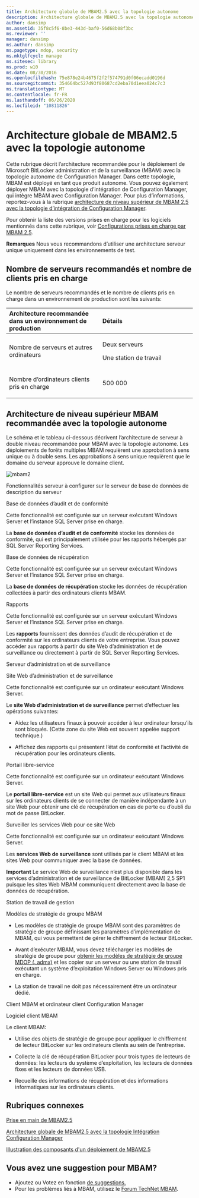 ```yaml
---
title: Architecture globale de MBAM2.5 avec la topologie autonome
description: Architecture globale de MBAM2.5 avec la topologie autonome
author: dansimp
ms.assetid: 35f8c5f6-8be3-443d-baf0-56d68b08f3bc
ms.reviewer: ''
manager: dansimp
ms.author: dansimp
ms.pagetype: mdop, security
ms.mktglfcycl: manage
ms.sitesec: library
ms.prod: w10
ms.date: 08/30/2016
ms.openlocfilehash: 75e878e24b4675f2f2f574791d0f06ecadd0196d
ms.sourcegitcommit: 354664bc527d93f80687cd2eba70d1eea024c7c3
ms.translationtype: MT
ms.contentlocale: fr-FR
ms.lasthandoff: 06/26/2020
ms.locfileid: "10811826"
---
```

# Architecture globale de MBAM2.5 avec la topologie autonome


Cette rubrique décrit l’architecture recommandée pour le déploiement de Microsoft BitLocker administration et de la surveillance (MBAM) avec la topologie autonome de Configuration Manager. Dans cette topologie, MBAM est déployé en tant que produit autonome. Vous pouvez également déployer MBAM avec la topologie d’intégration de Configuration Manager, qui intègre MBAM avec Configuration Manager. Pour plus d’informations, reportez-vous à la rubrique [architecture de niveau supérieur de MBAM 2,5 avec la topologie d’intégration de Configuration Manager](high-level-architecture-of-mbam-25-with-configuration-manager-integration-topology.md).

Pour obtenir la liste des versions prises en charge pour les logiciels mentionnés dans cette rubrique, voir [Configurations prises en charge par MBAM 2,5](mbam-25-supported-configurations.md).

**Remarques**  Nous vous recommandons d’utiliser une architecture serveur unique uniquement dans les environnements de test.

 

## Nombre de serveurs recommandés et nombre de clients pris en charge


Le nombre de serveurs recommandés et le nombre de clients pris en charge dans un environnement de production sont les suivants:

<table>
<colgroup>
<col width="50%" />
<col width="50%" />
</colgroup>
<thead>
<tr class="header">
<th align="left">Architecture recommandée dans un environnement de production</th>
<th align="left">Détails</th>
</tr>
</thead>
<tbody>
<tr class="odd">
<td align="left"><p>Nombre de serveurs et autres ordinateurs</p></td>
<td align="left"><p>Deux serveurs</p>
<p>Une station de travail</p></td>
</tr>
<tr class="even">
<td align="left"><p>Nombre d’ordinateurs clients pris en charge</p></td>
<td align="left"><p>500 000</p></td>
</tr>
</tbody>
</table>

 

## Architecture de niveau supérieur MBAM recommandée avec la topologie autonome


Le schéma et le tableau ci-dessous décrivent l’architecture de serveur à double niveau recommandée pour MBAM avec la topologie autonome. Les déploiements de forêts multiples MBAM requièrent une approbation à sens unique ou à double sens. Les approbations à sens unique requièrent que le domaine du serveur approuve le domaine client.

![mbam2](images/mbam2-5-2servers.png)

Fonctionnalités serveur à configurer sur le serveur de base de données de description du serveur

Base de données d’audit et de conformité

Cette fonctionnalité est configurée sur un serveur exécutant Windows Server et l’instance SQL Server prise en charge.

La **base de données d’audit et de conformité** stocke les données de conformité, qui est principalement utilisée pour les rapports hébergés par SQL Server Reporting Services.

Base de données de récupération

Cette fonctionnalité est configurée sur un serveur exécutant Windows Server et l’instance SQL Server prise en charge.

La **base de données de récupération** stocke les données de récupération collectées à partir des ordinateurs clients MBAM.

Rapports

Cette fonctionnalité est configurée sur un serveur exécutant Windows Server et l’instance SQL Server prise en charge.

Les **rapports** fournissent des données d’audit de récupération et de conformité sur les ordinateurs clients de votre entreprise. Vous pouvez accéder aux rapports à partir du site Web d’administration et de surveillance ou directement à partir de SQL Server Reporting Services.

Serveur d’administration et de surveillance

Site Web d’administration et de surveillance

Cette fonctionnalité est configurée sur un ordinateur exécutant Windows Server.

Le **site Web d’administration et de surveillance** permet d’effectuer les opérations suivantes:

-   Aidez les utilisateurs finaux à pouvoir accéder à leur ordinateur lorsqu’ils sont bloqués. (Cette zone du site Web est souvent appelée support technique.)

-   Affichez des rapports qui présentent l’état de conformité et l’activité de récupération pour les ordinateurs clients.

Portail libre-service

Cette fonctionnalité est configurée sur un ordinateur exécutant Windows Server.

Le **portail libre-service** est un site Web qui permet aux utilisateurs finaux sur les ordinateurs clients de se connecter de manière indépendante à un site Web pour obtenir une clé de récupération en cas de perte ou d’oubli du mot de passe BitLocker.

Surveiller les services Web pour ce site Web

Cette fonctionnalité est configurée sur un ordinateur exécutant Windows Server.

Les **services Web de surveillance** sont utilisés par le client MBAM et les sites Web pour communiquer avec la base de données.

**Important**  Le service Web de surveillance n’est plus disponible dans les services d’administration et de surveillance de BitLocker (MBAM) 2,5 SP1 puisque les sites Web MBAM communiquent directement avec la base de données de récupération.

 

Station de travail de gestion

Modèles de stratégie de groupe MBAM

-   Les modèles de stratégie de groupe MBAM sont des paramètres de stratégie de groupe définissant les paramètres d’implémentation de MBAM, qui vous permettent de gérer le chiffrement de lecteur BitLocker.

-   Avant d’exécuter MBAM, vous devez télécharger les modèles de stratégie de groupe pour [obtenir les modèles de stratégie de groupe MDOP (. admx)](https://go.microsoft.com/fwlink/p/?LinkId=393941) et les copier sur un serveur ou une station de travail exécutant un système d’exploitation Windows Server ou Windows pris en charge.

-   La station de travail ne doit pas nécessairement être un ordinateur dédié.

Client MBAM et ordinateur client Configuration Manager

Logiciel client MBAM

Le client MBAM:

-   Utilise des objets de stratégie de groupe pour appliquer le chiffrement de lecteur BitLocker sur les ordinateurs clients au sein de l’entreprise.

-   Collecte la clé de récupération BitLocker pour trois types de lecteurs de données: les lecteurs du système d’exploitation, les lecteurs de données fixes et les lecteurs de données USB.

-   Recueille des informations de récupération et des informations informatiques sur les ordinateurs clients.



## Rubriques connexes


[Prise en main de MBAM2.5](getting-started-with-mbam-25.md)

[Architecture globale de MBAM2.5 avec la topologie Intégration Configuration Manager](high-level-architecture-of-mbam-25-with-configuration-manager-integration-topology.md)

[Illustration des composants d'un déploiement de MBAM2.5](illustrated-features-of-an-mbam-25-deployment.md)

 

## Vous avez une suggestion pour MBAM?
- Ajoutez ou Votez en fonction [de suggestions.](http://mbam.uservoice.com/forums/268571-microsoft-bitlocker-administration-and-monitoring) 
- Pour les problèmes liés à MBAM, utilisez le [Forum TechNet MBAM](https://social.technet.microsoft.com/Forums/home?forum=mdopmbam). 





